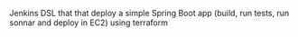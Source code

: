 Jenkins DSL that that deploy a simple Spring Boot app (build, run tests, run sonnar and deploy in EC2) using terraform
